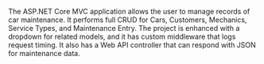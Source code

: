 The ASP.NET Core MVC application allows the user to manage records of car maintenance. It performs full CRUD for Cars, Customers, Mechanics, Service Types, and Maintenance Entry. The project is enhanced with a dropdown for related models, and it has custom middleware that logs request timing. It also has a Web API controller that can respond with JSON for maintenance data.
